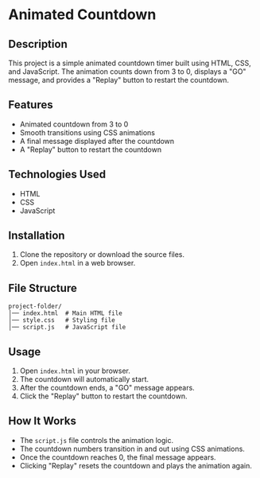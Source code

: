 # Animated Countdown

## Description
This project is a simple animated countdown timer built using HTML, CSS, and JavaScript. The animation counts down from 3 to 0, displays a "GO" message, and provides a "Replay" button to restart the countdown.

## Features
- Animated countdown from 3 to 0
- Smooth transitions using CSS animations
- A final message displayed after the countdown
- A "Replay" button to restart the countdown

## Technologies Used
- HTML
- CSS
- JavaScript

## Installation
1. Clone the repository or download the source files.
2. Open `index.html` in a web browser.

## File Structure
```
project-folder/
│── index.html  # Main HTML file
│── style.css   # Styling file
│── script.js   # JavaScript file
```

## Usage
1. Open `index.html` in your browser.
2. The countdown will automatically start.
3. After the countdown ends, a "GO" message appears.
4. Click the "Replay" button to restart the countdown.

## How It Works
- The `script.js` file controls the animation logic.
- The countdown numbers transition in and out using CSS animations.
- Once the countdown reaches 0, the final message appears.
- Clicking "Replay" resets the countdown and plays the animation again.

